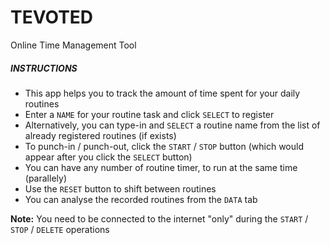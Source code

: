 <h1>TEVOTED</h1>
Online Time Management Tool

<h5 class="instructions-header font-mont">INSTRUCTIONS</h5>
<ul class="list-instructions text-left">
<li>This app helps you to track the amount of time spent for your daily routines</li>
<li>Enter a <code>NAME</code> for your routine task and click <code>SELECT</code> to register</li>
<li>Alternatively, you can type-in and <code>SELECT</code> a routine name from the list of already registered routines (if exists)</li>
<li>To punch-in / punch-out, click the <code>START</code> / <code>STOP</code> button (which would appear after you click the <code>SELECT</code> button)</li>
<li>You can have any number of routine timer, to run at the same time (parallely)</li>
<li>Use the <code>RESET</code> button to shift between routines</li>
<li>You can analyse the recorded routines from the <code>DATA</code> tab</li>
</ul>
<strong>Note:</strong> <span>You need to be connected to the internet "only" during the <code>START</code> / <code>STOP</code> / <code>DELETE</code> operations</span>
